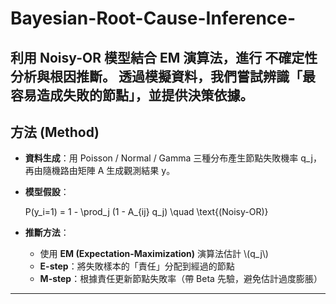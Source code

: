 # Bayesian-Root-Cause-Inference-
利用 **Noisy-OR 模型結合 EM 演算法**，進行 **不確定性分析與根因推斷**。   透過模擬資料，我們嘗試辨識「最容易造成失敗的節點」，並提供決策依據。
---

## 方法 (Method)
- **資料生成**：用 Poisson / Normal / Gamma 三種分布產生節點失敗機率 q_j，再由隨機路由矩陣 A 生成觀測結果 y。  
- **模型假設**：  

  P(y_i=1) = 1 - \prod_j (1 - A_{ij} q_j) \quad \text{(Noisy-OR)}

- **推斷方法**：  
  - 使用 **EM (Expectation-Maximization)** 演算法估計 \\(q_j\\)  
  - **E-step**：將失敗樣本的「責任」分配到經過的節點  
  - **M-step**：根據責任更新節點失敗率（帶 Beta 先驗，避免估計過度膨脹）

---
